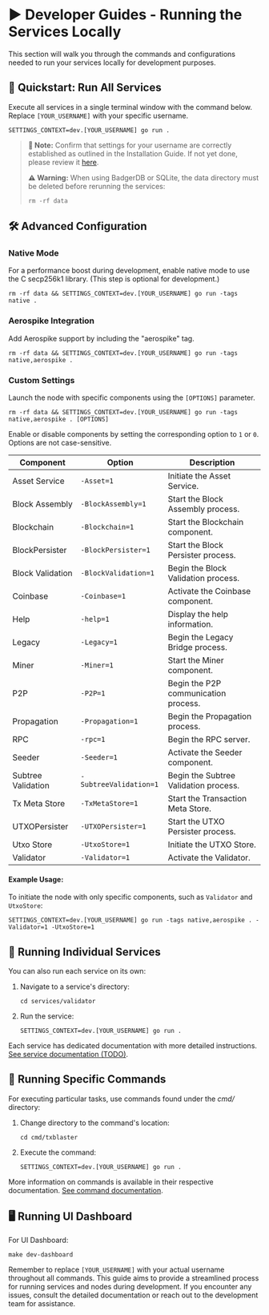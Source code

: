 # ▶️ Developer Guides - Running the Services Locally

This section will walk you through the commands and configurations needed to run your services locally for development purposes.

## 🚀 Quickstart: Run All Services

Execute all services in a single terminal window with the command below. Replace `[YOUR_USERNAME]` with your specific username.

```shell
SETTINGS_CONTEXT=dev.[YOUR_USERNAME] go run .
```

> **📝 Note:** Confirm that settings for your username are correctly established as outlined in the Installation Guide. If not yet done, please review it [here](developerSetup.md).
>
> **⚠️ Warning:** When using BadgerDB or SQLite, the data directory must be deleted before rerunning the services:
>
> ```shell
> rm -rf data
> ```

## 🛠 Advanced Configuration

### Native Mode

For a performance boost during development, enable native mode to use the C secp256k1 library. (This step is optional for development.)

```shell
rm -rf data && SETTINGS_CONTEXT=dev.[YOUR_USERNAME] go run -tags native .
```

### Aerospike Integration

Add Aerospike support by including the "aerospike" tag.

```shell
rm -rf data && SETTINGS_CONTEXT=dev.[YOUR_USERNAME] go run -tags native,aerospike .
```

### Custom Settings

Launch the node with specific components using the `[OPTIONS]` parameter.

```shell
rm -rf data && SETTINGS_CONTEXT=dev.[YOUR_USERNAME] go run -tags native,aerospike . [OPTIONS]
```

Enable or disable components by setting the corresponding option to `1` or `0`. Options are not case-sensitive.


| Component          | Option                 | Description                           |
|--------------------|------------------------|---------------------------------------|
| Asset Service      | `-Asset=1`             | Initiate the Asset Service.           |
| Block Assembly     | `-BlockAssembly=1`     | Start the Block Assembly process.     |
| Blockchain         | `-Blockchain=1`        | Start the Blockchain component.       |
| BlockPersister     | `-BlockPersister=1`    | Start the Block Persister process.    |
| Block Validation   | `-BlockValidation=1`   | Begin the Block Validation process.   |
| Coinbase           | `-Coinbase=1`          | Activate the Coinbase component.      |
| Help               | `-help=1`              | Display the help information.         |
| Legacy             | `-Legacy=1`            | Begin the Legacy Bridge process.      |
| Miner              | `-Miner=1`             | Start the Miner component.            |
| P2P                | `-P2P=1`               | Begin the P2P communication process.  |
| Propagation        | `-Propagation=1`       | Begin the Propagation process.        |
| RPC                | `-rpc=1`               | Begin the RPC server.                 |
| Seeder             | `-Seeder=1`            | Activate the Seeder component.        |
| Subtree Validation | `-SubtreeValidation=1` | Begin the Subtree Validation process. |
| Tx Meta Store      | `-TxMetaStore=1`       | Start the Transaction Meta Store.     |
| UTXOPersister      | `-UTXOPersister=1`     | Start the UTXO Persister process.     |
| Utxo Store         | `-UtxoStore=1`         | Initiate the UTXO Store.              |
| Validator          | `-Validator=1`         | Activate the Validator.               |




#### Example Usage:

To initiate the node with only specific components, such as `Validator` and `UtxoStore`:

  ```shell
  SETTINGS_CONTEXT=dev.[YOUR_USERNAME] go run -tags native,aerospike . -Validator=1 -UtxoStore=1
  ```

## 🔧 Running Individual Services

You can also run each service on its own:

1. Navigate to a service's directory:
   ```shell
   cd services/validator
   ```
2. Run the service:
   ```shell
   SETTINGS_CONTEXT=dev.[YOUR_USERNAME] go run .
   ```

Each service has dedicated documentation with more detailed instructions. [See service documentation (TODO)](#service-documentation-link).

## 📜 Running Specific Commands

For executing particular tasks, use commands found under the _cmd/_ directory:

1. Change directory to the command's location:
   ```shell
   cd cmd/txblaster
   ```
2. Execute the command:
   ```shell
   SETTINGS_CONTEXT=dev.[YOUR_USERNAME] go run .
   ```

More information on commands is available in their respective documentation. [See command documentation](#command-documentation-link).

## 🖥 Running UI Dashboard

For UI Dashboard:

```shell
make dev-dashboard
```

Remember to replace `[YOUR_USERNAME]` with your actual username throughout all commands. This guide aims to provide a streamlined process for running services and nodes during development. If you encounter any issues, consult the detailed documentation or reach out to the development team for assistance.
